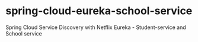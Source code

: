 # spring-cloud-eureka-school-service
Spring Cloud Service Discovery with Netflix Eureka - Student-service and School service
